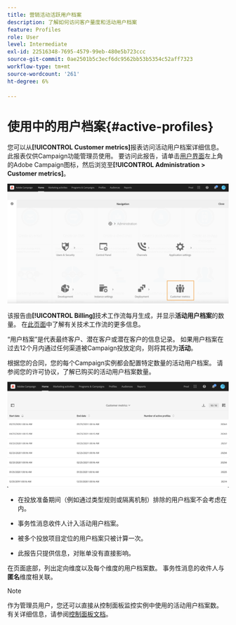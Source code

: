 ```yaml
---
title: 营销活动活跃用户档案
description: 了解如何访问客户量度和活动用户档案
feature: Profiles
role: User
level: Intermediate
exl-id: 22516348-7695-4579-99eb-480e5b723ccc
source-git-commit: 0ae2501b5c3ecf6dc9562bb53b5354c52aff7323
workflow-type: tm+mt
source-wordcount: '261'
ht-degree: 6%

---
```


# 使用中的用户档案{#active-profiles}

您可以从&#x200B;**[!UICONTROL Customer metrics]**&#x200B;报表访问活动用户档案详细信息。 此报表仅供Campaign功能管理员使用。 要访问此报告，请单击[用户界面](../../start/using/interface-description.md#advanced-menu)左上角的Adobe Campaign图标，然后浏览至&#x200B;**[!UICONTROL Administration > Customer metrics]**。

![](assets/audience_customer_metrics.png)

该报告由&#x200B;**[!UICONTROL Billing]**&#x200B;技术工作流每月生成，并显示&#x200B;**活动用户档案**&#x200B;的数量。 在[此页面](../../administration/using/technical-workflows.md)中了解有关技术工作流的更多信息。

“用户档案”是代表最终客户、潜在客户或潜在客户的信息记录。 如果用户档案在过去12个月内通过任何渠道被Campaign投放定向，则将其视为&#x200B;**活动**。

根据您的合同，您的每个Campaign实例都会配置特定数量的活动用户档案。 请参阅您的许可协议，了解已购买的活动用户档案数量。

![](assets/audience_active_profiles_list.png)



* 在投放准备期间（例如通过类型规则或隔离机制）排除的用户档案不会考虑在内。

* 事务性消息收件人计入活动用户档案。

* 被多个投放项目定位的用户档案只被计算一次。

* 此报告只提供信息，对账单没有直接影响。

在页面底部，列出定向维度以及每个维度的用户档案数。 事务性消息的收件人与&#x200B;**匿名**&#x200B;维度相关联。

>[!NOTE]
>
>作为管理员用户，您还可以直接从控制面板监控实例中使用的活动用户档案数。 有关详细信息，请参阅[控制面板文档](https://experienceleague.adobe.com/docs/control-panel/using/performance-monitoring/active-profiles-monitoring.html)。
>

